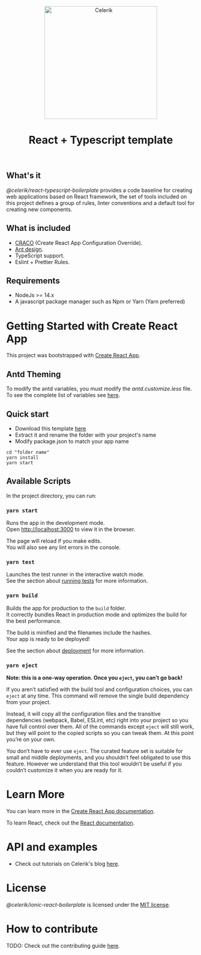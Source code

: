 <div align="center" markdown="1">

<img src="https://celerik.com/wp-content/uploads/2019/12/celerik-1.svg" alt="Celerik" width="300">

# React + Typescript template

<br>

</div>

## What's it

_@celerik/react-typescript-boilerplate_ provides a code baseline for creating web applications based on React framework, the set of tools included on this project defines a group of rules, linter conventions and a default tool for creating new components.

## What is included

- [CRACO](https://github.com/gsoft-inc/craco) (Create React App Configuration Override).
- [Ant design](https://ant.design/components/overview/).
- TypeScript support.
- Eslint + Prettier Rules.

## Requirements

- NodeJs >= 14.x
- A javascript package manager such as Npm or Yarn (Yarn preferred)

# Getting Started with Create React App

This project was bootstrapped with [Create React App](https://github.com/facebook/create-react-app).

## Antd Theming

To modify the antd variables, you must modify the _antd.customize.less_ file. To see the complete list of variables see [here](https://github.com/ant-design/ant-design/blob/master/components/style/themes/default.less).

## Quick start

- Download this template [here](https://github.com/celerik/react-typescript-boilerplate/archive/refs/heads/main.zip)
- Extract it and rename the folder with your project's name
- Modify package.json to match your app name

```
cd "folder name"
yarn install
yarn start
```

## Available Scripts

In the project directory, you can run:

### `yarn start`

Runs the app in the development mode.\
Open [http://localhost:3000](http://localhost:3000) to view it in the browser.

The page will reload if you make edits.\
You will also see any lint errors in the console.

### `yarn test`

Launches the test runner in the interactive watch mode.\
See the section about [running tests](https://facebook.github.io/create-react-app/docs/running-tests) for more information.

### `yarn build`

Builds the app for production to the `build` folder.\
It correctly bundles React in production mode and optimizes the build for the best performance.

The build is minified and the filenames include the hashes.\
Your app is ready to be deployed!

See the section about [deployment](https://facebook.github.io/create-react-app/docs/deployment) for more information.

### `yarn eject`

**Note: this is a one-way operation. Once you `eject`, you can’t go back!**

If you aren’t satisfied with the build tool and configuration choices, you can `eject` at any time. This command will remove the single build dependency from your project.

Instead, it will copy all the configuration files and the transitive dependencies (webpack, Babel, ESLint, etc) right into your project so you have full control over them. All of the commands except `eject` will still work, but they will point to the copied scripts so you can tweak them. At this point you’re on your own.

You don’t have to ever use `eject`. The curated feature set is suitable for small and middle deployments, and you shouldn’t feel obligated to use this feature. However we understand that this tool wouldn’t be useful if you couldn’t customize it when you are ready for it.

# Learn More

You can learn more in the [Create React App documentation](https://facebook.github.io/create-react-app/docs/getting-started).

To learn React, check out the [React documentation](https://reactjs.org/).

# API and examples

- Check out tutorials on Celerik's blog [here](http://celerik.com).

# License

_@celerik/ionic-react-boilerplate_ is licensed under the [MIT license](LICENSE).

# How to contribute

TODO: Check out the contributing guide [here](CONTRIBUTING.md).
